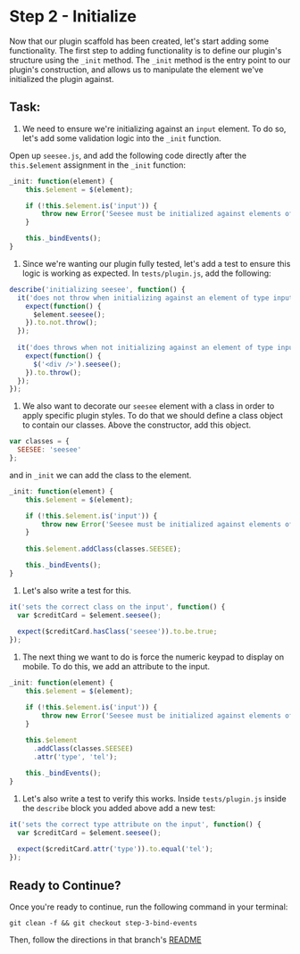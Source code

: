 # Step 2 - Initialize

Now that our plugin scaffold has been created, let's start adding some functionality. The first step to adding functionality is to define our plugin's structure using the `_init` method. The `_init` method is the entry point to our plugin's construction, and allows us to manipulate the element we've initialized the plugin against.

## Task:

1. We need to ensure we're initializing against an `input` element. To do so, let's add some validation logic into the `_init` function.

  Open up `seesee.js`, and add the following code directly after the `this.$element` assignment in the `_init` function:

  ```js
  _init: function(element) {
      this.$element = $(element);

      if (!this.$element.is('input')) {
          throw new Error('Seesee must be initialized against elements of type input');
      }

      this._bindEvents();
  }
  ```
  
1. Since we're wanting our plugin fully tested, let's add a test to ensure this logic is working as expected. In `tests/plugin.js`, add the following:

  ```js
  describe('initializing seesee', function() {
    it('does not throw when initializing against an element of type input', function() {
      expect(function() {
        $element.seesee();
      }).to.not.throw();
    });
    
    it('does throws when not initializing against an element of type input', function() {
      expect(function() {
        $('<div />').seesee();
      }).to.throw();
    });
  });
  ```

1. We also want to decorate our `seesee` element with a class in order to apply specific plugin styles. To do that we should define a class object to contain our classes. Above the constructor, add this object.

  ```js
  var classes = {
    SEESEE: 'seesee'
  };
  ```
  
  and in `_init` we can add the class to the element.
  
  ```js
  _init: function(element) {
      this.$element = $(element);

      if (!this.$element.is('input')) {
          throw new Error('Seesee must be initialized against elements of type input');
      }
      
      this.$element.addClass(classes.SEESEE);

      this._bindEvents();
  }  
  ```
  
1. Let's also write a test for this.

  ```js
  it('sets the correct class on the input', function() {
    var $creditCard = $element.seesee();
    
    expect($creditCard.hasClass('seesee')).to.be.true;
  });
  ```

1. The next thing we want to do is force the numeric keypad to display on mobile. To do this, we add an attribute to the input.

  ```js
  _init: function(element) {
      this.$element = $(element);

      if (!this.$element.is('input')) {
          throw new Error('Seesee must be initialized against elements of type input');
      }
      
      this.$element
        .addClass(classes.SEESEE)
        .attr('type', 'tel');

      this._bindEvents();
  }  
  ```
  
1. Let's also write a test to verify this works. Inside `tests/plugin.js` inside the `describe` block you added above add a new test:

  ```js
  it('sets the correct type attribute on the input', function() {
    var $creditCard = $element.seesee();
    
    expect($creditCard.attr('type')).to.equal('tel');
  });
  ```

## Ready to Continue?

Once you're ready to continue, run the following command in your terminal:

```cli
git clean -f && git checkout step-3-bind-events
```

Then, follow the directions in that branch's [README](https://github.com/mobify/workshops--building-a-plugin/blob/step-3-bind-events/README.md)
